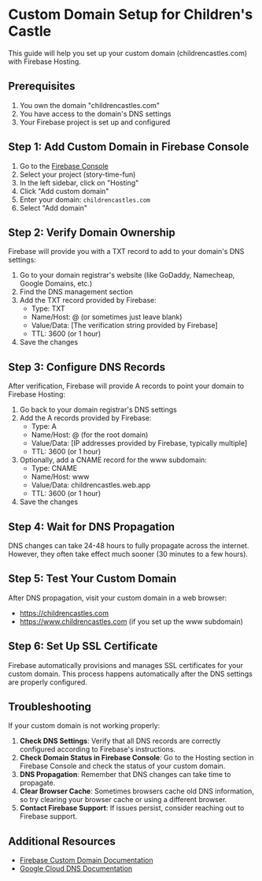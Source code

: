 # Custom Domain Setup for Children's Castle

This guide will help you set up your custom domain (childrencastles.com) with Firebase Hosting.

## Prerequisites

1. You own the domain "childrencastles.com"
2. You have access to the domain's DNS settings
3. Your Firebase project is set up and configured

## Step 1: Add Custom Domain in Firebase Console

1. Go to the [Firebase Console](https://console.firebase.google.com/)
2. Select your project (story-time-fun)
3. In the left sidebar, click on "Hosting"
4. Click "Add custom domain"
5. Enter your domain: `childrencastles.com`
6. Select "Add domain"

## Step 2: Verify Domain Ownership

Firebase will provide you with a TXT record to add to your domain's DNS settings:

1. Go to your domain registrar's website (like GoDaddy, Namecheap, Google Domains, etc.)
2. Find the DNS management section
3. Add the TXT record provided by Firebase:
   - Type: TXT
   - Name/Host: @ (or sometimes just leave blank)
   - Value/Data: [The verification string provided by Firebase]
   - TTL: 3600 (or 1 hour)
4. Save the changes

## Step 3: Configure DNS Records

After verification, Firebase will provide A records to point your domain to Firebase Hosting:

1. Go back to your domain registrar's DNS settings
2. Add the A records provided by Firebase:
   - Type: A
   - Name/Host: @ (for the root domain)
   - Value/Data: [IP addresses provided by Firebase, typically multiple]
   - TTL: 3600 (or 1 hour)
3. Optionally, add a CNAME record for the www subdomain:
   - Type: CNAME
   - Name/Host: www
   - Value/Data: childrencastles.web.app
   - TTL: 3600 (or 1 hour)
4. Save the changes

## Step 4: Wait for DNS Propagation

DNS changes can take 24-48 hours to fully propagate across the internet. However, they often take effect much sooner (30 minutes to a few hours).

## Step 5: Test Your Custom Domain

After DNS propagation, visit your custom domain in a web browser:
- https://childrencastles.com
- https://www.childrencastles.com (if you set up the www subdomain)

## Step 6: Set Up SSL Certificate

Firebase automatically provisions and manages SSL certificates for your custom domain. This process happens automatically after the DNS settings are properly configured.

## Troubleshooting

If your custom domain is not working properly:

1. **Check DNS Settings**: Verify that all DNS records are correctly configured according to Firebase's instructions.
2. **Check Domain Status in Firebase Console**: Go to the Hosting section in Firebase Console and check the status of your custom domain.
3. **DNS Propagation**: Remember that DNS changes can take time to propagate.
4. **Clear Browser Cache**: Sometimes browsers cache old DNS information, so try clearing your browser cache or using a different browser.
5. **Contact Firebase Support**: If issues persist, consider reaching out to Firebase support.

## Additional Resources

- [Firebase Custom Domain Documentation](https://firebase.google.com/docs/hosting/custom-domain)
- [Google Cloud DNS Documentation](https://cloud.google.com/dns/docs)